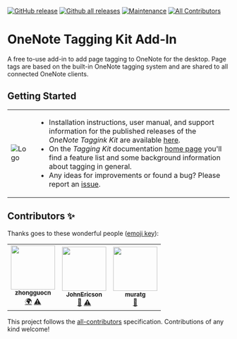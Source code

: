 [![GitHub release](https://img.shields.io/github/release/WetHat/OnenoteTaggingKit)](https://GitHub.com/WetHat/OnenoteTaggingKit/releases/)
[![Github all releases](https://img.shields.io/github/downloads/WetHat/OnenoteTaggingKit/total.svg)](https://GitHub.com/WetHat/OnenoteTaggingKit/releases/)
[![Maintenance](https://img.shields.io/badge/Maintained%3F-yes-green.svg)](https://GitHub.com/WetHat/OnenoteTaggingKit/graphs/commit-activity)
[![All Contributors](https://img.shields.io/badge/all_contributors-3-orange.svg?style=flat-square)](#contributors-)

# OneNote Tagging Kit Add-In

A free to-use add-in to add page tagging to OneNote for the desktop. Page tags are based on the built-in OneNote
tagging system and are shared to all connected OneNote clients.

## Getting Started

<table><tr><td>
  
![Logo](https://github.com/WetHat/OnenoteTaggingKit/wiki/images/logo100x100.png)

</td><td>

* Installation instructions, user manual, and support information for the published releases of the _OneNote Taggink Kit_ are available [here](https://wethat.github.io/OnenoteTaggingKit/index.html#releases).
* On the _Tagging Kit_ documentation [home page](https://wethat.github.io/OnenoteTaggingKit/index.html) you'll find a feature list and some background information about tagging in general. 
* Any ideas for improvements or found a bug? Please report an [issue](https://github.com/WetHat/OnenoteTaggingKit/issues).

</td></tr></table>
  
## Contributors ✨

Thanks goes to these wonderful people ([emoji key](https://allcontributors.org/docs/en/emoji-key)):

<!-- ALL-CONTRIBUTORS-LIST:START - Do not remove or modify this section -->
<!-- prettier-ignore-start -->
<!-- markdownlint-disable -->
<table>
  <tr>
    <td align="center"><a href="https://github.com/zhongguocn"><img src="https://avatars2.githubusercontent.com/u/38025627?v=4" width="100px;" alt=""/><br /><sub><b>zhongguocn</b></sub></a><br /><a href="#translation-zhongguocn" title="Translation">🌍</a> <a href="https://github.com/WetHat/OnenoteTaggingKit/commits?author=zhongguocn" title="Tests">⚠️</a></td>
    <td align="center"><a href="https://github.com/JohnEricson"><img src="https://avatars0.githubusercontent.com/u/946327?v=4" width="100px;" alt=""/><br /><sub><b>JohnEricson</b></sub></a><br /><a href="#ideas-JohnEricson" title="Ideas, Planning, & Feedback">🤔</a> <a href="https://github.com/WetHat/OnenoteTaggingKit/commits?author=JohnEricson" title="Tests">⚠️</a></td>
    <td align="center"><a href="https://github.com/muguu"><img src="https://avatars3.githubusercontent.com/u/3179431?v=4" width="100px;" alt=""/><br /><sub><b>muratg</b></sub></a><br /><a href="#ideas-muguu" title="Ideas, Planning, & Feedback">🤔</a></td>
  </tr>
</table>

<!-- markdownlint-enable -->
<!-- prettier-ignore-end -->
<!-- ALL-CONTRIBUTORS-LIST:END -->

This project follows the [all-contributors](https://github.com/all-contributors/all-contributors) specification. Contributions of any kind welcome!
